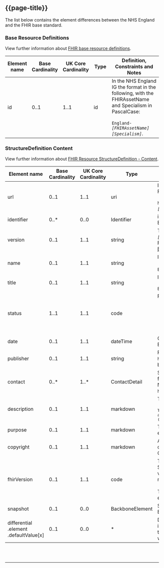 ## {{page-title}}

The list below contains the element differences between the NHS England and the FHIR base standard. 

### Base Resource Definitions

View further information about <a href="https://www.hl7.org/fhir/R4/resource.html" Target="_blank">FHIR base resource definitions</a>.

<table class="assets">
  <thead>
      <tr>
        <th width="15%">Element name</th>
        <th width="10%">Base Cardinality</th>
        <th width="10%">UK Core Cardinality</th>
        <th width="15%">Type</th>
        <th width="50%">Definition, Constraints and Notes</th>
    </tr>
  </thead>
  <tbody>
    <tr>
        <td>id</td>
        <td>0..1</td>
        <td>1..1</td>
        <td>id</td>
        <td>In the NHS England IG the format in the following, with the FHIRAssetName and Specialism in PascalCase:<br/><br/><code>England-<i>[FHIRAssetName][Specialism]</i></code>.</td>
    </tr>
    </tbody>
</table>

### StructureDefinition Content

View further information about <a href="https://www.hl7.org/fhir/R4/structuredefinition.html" Target="_blank">FHIR Resource StructureDefinition - Content</a>.

<table class="assets">
  <thead>
      <tr>
        <th width="15%">Element name</th>
        <th width="10%">Base Cardinality</th>
        <th width="10%">UK Core Cardinality</th>
        <th width="15%">Type</th>
        <th width="50%">Definition, Constraints and Notes</th>
    </tr>
  </thead>
  <tbody>
    <tr>
        <td>url</td>
        <td>0..1</td>
        <td>1..1</td>
        <td>uri</td>
        <td>In the UK Core the format is the following, with the FHIRAssetName and Specialism in PascalCase:<br/><br/><code>https://fhir.nhs.uk/StructureDefinition/England-<i>[FHIRAssetName][Specialism]</i></code>.</td>
    </tr>
    <tr>
        <td>identifier</td>
        <td>0..*</td>
        <td>0..0</td>
        <td>Identifier</td>
        <td>identifier SHALL NOT be used within the NHS England IG</td>
    </tr>
    <tr>
        <td>version</td>
        <td>0..1</td>
        <td>1..1</td>
        <td>string</td>
        <td>This will follow the  <a href="https://semver.org/" Target="_blank">Semantic Versioning standard</a> <code><i>[major.minor.patch]</i></code>.<br>
        Further details about <a href="https://simplifier.net/guide/HL7FHIRUKCoreDesignandDevelopmentApproach/Home/DevelopmentandPublication/UKCoreDevelopmentandReleaseManagement#FHIRAssetsVersioning" Target="_blank">internal versioning for NHS England assets</a> are available. </td>
    </tr>
    <tr>
        <td>name</td>
        <td>0..1</td>
        <td>1..1</td>
        <td>string</td>
        <td>In the NHS England IG the format is PascalCase:<br/><br/><code>England<i>[FHIRAssetName][Specialism]</i></code> .</td>
    </tr>
    <tr>
        <td>title</td>
        <td>0..1</td>
        <td>1..1</td>
        <td>string</td>
        <td>In the NHS England IG the format is Proper Case:<br/><br/><code>England<i>[FHIRAssetName] [Specialism]</i><code>.</td>
    </tr>
    <tr>
        <td>status</td>
        <td>1..1</td>
        <td>1..1</td>
        <td>code</td>
        <td>For the NHS England IG these are defined as: 
        <ul>
        <li><samp>draft</samp> - Profiles in development</li>
        <li><samp>active</samp> - Profiles that have been approved via Clinical and Technical Assurance</li>
        <li><samp>retired</samp> - Profiles that are no longer required</li>
        </ul></td>
    </tr>
    <tr>
        <td>date</td>
        <td>0..1</td>
        <td>1..1</td>
        <td>dateTime</td>
        <td>Only the date, without time, is populated in NHS England.</td>
    </tr>
    <tr>
        <td>publisher</td>
        <td>0..1</td>
        <td>1..1</td>
        <td>string</td>
        <td>For all NHS England Profiles, where the base URL is <code>https://fhir.nhs.uk</code>, the name of the publisher will be NHS England.</td>
    </tr>
    <tr>
        <td>contact</td>
        <td>0..*</td>
        <td>1..*</td>
        <td>ContactDetail</td>
        <td>See {{pagelink:Publisher--Contact---Copyright}} for details of how this SHALL be populated for all NHS England Profiles, where the base URL is <code> https://fhir.nhs.uk/</code>.</td>
    </tr>
    <tr>
        <td>description</td>
        <td>0..1</td>
        <td>1..1</td>
        <td>markdown</td>
        <td>This SHALL be in the following format:<br><br>
        <samp>This profile defines the NHS England constraints and extensions on UK Core Profile [FHIRAssetName](<i>[link to Uk Core asset]</i>).</samp></td>
    </tr>
        <tr>
        <td>purpose</td>
        <td>0..1</td>
        <td>1..1</td>
        <td>markdown</td>
        <td>This provides traceability of ''why'' the resource is either needed or ''why'' it is defined as it is.</td>
        </tr>
    <tr>
        <td>copyright</td>
        <td>0..1</td>
        <td>1..1</td>
        <td>markdown</td>
        <td> All NHS England Profiles SHALL contain the the copyright as listed in {{pagelink:Publisher--Contact---Copyright}}</td>
    </tr>
    <tr>
        <td>fhirVersion</td>
        <td>0..1</td>
        <td>1..1</td>
        <td>code</td>
        <td>The version of the FHIR specification on which this StructureDefinition is based - this is the formal version of the specification, without the revision number, e.g. <i>[publication].[major].[minor]</i>.<br><br>The NHS England IG mandates the use of this element.</td>
    </tr>
    <tr>
        <td>snapshot</td>
        <td>0..1</td>
        <td>0..0</td>
        <td>BackboneElement</td>
        <td>Snapshots SHALL NOT be used within the NHS England IG</td>
    </tr>
    <tr>
        <td>differential<br>.element<br>.defaultValue[x]</td>
        <td>0..1</td>
        <td>0..0</td>
        <td>*</td>
        <td>Defining default values creates many difficulties in implementation (e.g. when is a value missing?). For these reasons, default values SHALL NOT be used within the NHS England IG.</td>
  </tr>
  </tbody>
</table>

<br><br>

---
